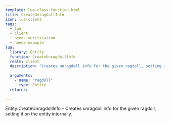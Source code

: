 ```yaml
---
template: lua-class-function.html
title: CreateUnragdollInfo
icon: lua-client
tags:
  - lua
  - client
  - needs-verification
  - needs-example
lua:
  library: Entity
  function: CreateUnragdollInfo
  realm: client
  description: "Creates unragdoll info for the given ragdoll, setting it on the entity internally."
  
  arguments:
    - name: "ragdoll"
      type: Entity
  returns:
    
---
```


<div class="lua__search__keywords">
Entity:CreateUnragdollInfo &#x2013; Creates unragdoll info for the given ragdoll, setting it on the entity internally.
</div>
